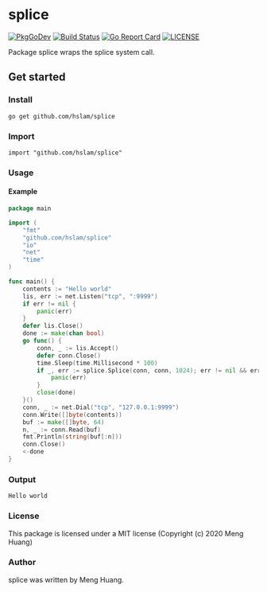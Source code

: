 # splice
[![PkgGoDev](https://pkg.go.dev/badge/github.com/hslam/splice)](https://pkg.go.dev/github.com/hslam/splice)
[![Build Status](https://travis-ci.org/hslam/splice.svg?branch=master)](https://travis-ci.org/hslam/splice)
[![Go Report Card](https://goreportcard.com/badge/github.com/hslam/splice)](https://goreportcard.com/report/github.com/hslam/splice)
[![LICENSE](https://img.shields.io/github/license/hslam/splice.svg?style=flat-square)](https://github.com/hslam/splice/blob/master/LICENSE)

Package splice wraps the splice system call.

## Get started

### Install
```
go get github.com/hslam/splice
```
### Import
```
import "github.com/hslam/splice"
```
### Usage
#### Example
```go
package main

import (
	"fmt"
	"github.com/hslam/splice"
	"io"
	"net"
	"time"
)

func main() {
	contents := "Hello world"
	lis, err := net.Listen("tcp", ":9999")
	if err != nil {
		panic(err)
	}
	defer lis.Close()
	done := make(chan bool)
	go func() {
		conn, _ := lis.Accept()
		defer conn.Close()
		time.Sleep(time.Millisecond * 100)
		if _, err := splice.Splice(conn, conn, 1024); err != nil && err != io.EOF {
			panic(err)
		}
		close(done)
	}()
	conn, _ := net.Dial("tcp", "127.0.0.1:9999")
	conn.Write([]byte(contents))
	buf := make([]byte, 64)
	n, _ := conn.Read(buf)
	fmt.Println(string(buf[:n]))
	conn.Close()
	<-done
}
```

### Output
```
Hello world
```

### License
This package is licensed under a MIT license (Copyright (c) 2020 Meng Huang)


### Author
splice was written by Meng Huang.


